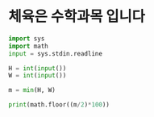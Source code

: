 # 체육은 수학과목 입니다

```python
import sys
import math
input = sys.stdin.readline

H = int(input())
W = int(input())

m = min(H, W)

print(math.floor((m/2)*100))
```
